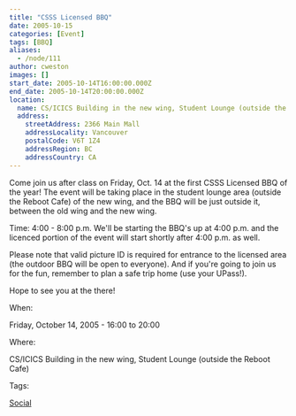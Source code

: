 ```yaml
---
title: "CSSS Licensed BBQ"
date: 2005-10-15
categories: [Event]
tags: [BBQ]
aliases:
  - /node/111
author: cweston
images: []
start_date: 2005-10-14T16:00:00.000Z
end_date: 2005-10-14T20:00:00.000Z
location:
  name: CS/ICICS Building in the new wing, Student Lounge (outside the Reboot Cafe)
  address:
    streetAddress: 2366 Main Mall
    addressLocality: Vancouver
    postalCode: V6T 1Z4
    addressRegion: BC
    addressCountry: CA
---
```


Come join us after class on Friday, Oct. 14 at the first CSSS Licensed BBQ of the year! The event will be taking place in the student lounge area (outside the Reboot Cafe) of the new wing, and the BBQ will be just outside it, between the old wing and the new wing.

Time: 4:00 - 8:00 p.m. We'll be starting the BBQ's up at 4:00 p.m. and the licenced portion of the event will start shortly after 4:00 p.m. as well.

Please note that valid picture ID is required for entrance to the licensed area (the outdoor BBQ will be open to everyone). And if you're going to join us for the fun, remember to plan a safe trip home (use your UPass!).

Hope to see you at the there!

When: 

Friday, October 14, 2005 - 16:00 to 20:00

Where: 

CS/ICICS Building in the new wing, Student Lounge (outside the Reboot Cafe)

Tags: 

[Social](/social)
